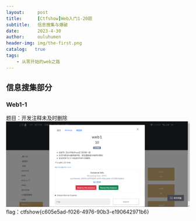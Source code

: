 ```yaml
---
layout:     post
title:      [Ctfshow]Web入门1-20题
subtitle:   信息搜集与爆破
date:       2023-4-30
author:     ouluhumen
header-img: img/the-first.png
catalog:   true
tags:
    - 从零开始的web之路
---
```


## 信息搜集部分
### Web1-1
题目：开发注释未及时删除
![好像图片没有加载出来呢](/img/ctfshow/web/web1-1.png)
flag：ctfshow{c605e5ad-f026-4976-90b3-e190642971b6}
